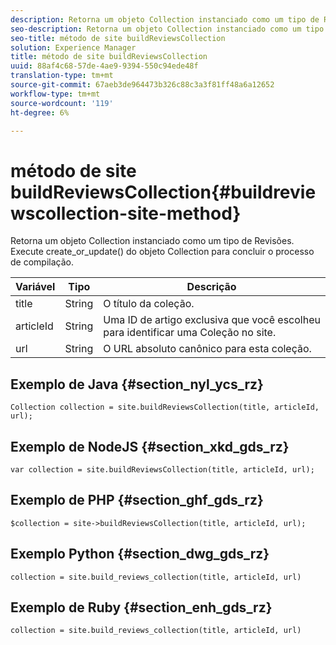 ```yaml
---
description: Retorna um objeto Collection instanciado como um tipo de Revisões. Execute create_or_update() do objeto Collection para concluir o processo de compilação.
seo-description: Retorna um objeto Collection instanciado como um tipo de Revisões. Execute create_or_update() do objeto Collection para concluir o processo de compilação.
seo-title: método de site buildReviewsCollection
solution: Experience Manager
title: método de site buildReviewsCollection
uuid: 88af4c68-57de-4ae9-9394-550c94ede48f
translation-type: tm+mt
source-git-commit: 67aeb3de964473b326c88c3a3f81ff48a6a12652
workflow-type: tm+mt
source-wordcount: '119'
ht-degree: 6%

---
```



# método de site buildReviewsCollection{#buildreviewscollection-site-method}

Retorna um objeto Collection instanciado como um tipo de Revisões. Execute create_or_update() do objeto Collection para concluir o processo de compilação.

| Variável | Tipo | Descrição |
|--- |--- |--- |
| title | String   | O título da coleção. |
| articleId | String   | Uma ID de artigo exclusiva que você escolheu para identificar uma Coleção no site. |
| url | String | O URL absoluto canônico para esta coleção. |


## Exemplo de Java {#section_nyl_ycs_rz}

```
Collection collection = site.buildReviewsCollection(title, articleId, url); 
```

## Exemplo de NodeJS {#section_xkd_gds_rz}

```
var collection = site.buildReviewsCollection(title, articleId, url); 
```

## Exemplo de PHP {#section_ghf_gds_rz}

```
$collection = site->buildReviewsCollection(title, articleId, url); 
```

## Exemplo Python {#section_dwg_gds_rz}

```
collection = site.build_reviews_collection(title, articleId, url) 
```

## Exemplo de Ruby {#section_enh_gds_rz}

```
collection = site.build_reviews_collection(title, articleId, url) 
```

